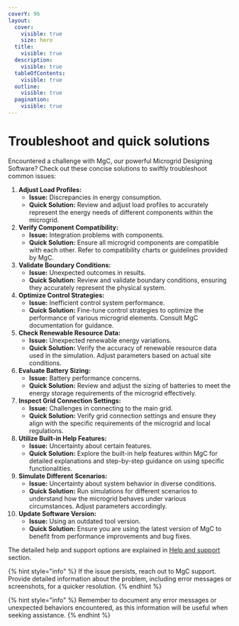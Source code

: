 ```yaml
---
coverY: 96
layout:
  cover:
    visible: true
    size: hero
  title:
    visible: true
  description:
    visible: true
  tableOfContents:
    visible: true
  outline:
    visible: true
  pagination:
    visible: true
---
```


# Troubleshoot and quick solutions

Encountered a challenge with MgC, our powerful Microgrid Designing Software? Check out these concise solutions to swiftly troubleshoot common issues:

1. **Adjust Load Profiles:**
   * **Issue:** Discrepancies in energy consumption.
   * **Quick Solution:** Review and adjust load profiles to accurately represent the energy needs of different components within the microgrid.
2. **Verify Component Compatibility:**
   * **Issue:** Integration problems with components.
   * **Quick Solution:** Ensure all microgrid components are compatible with each other. Refer to compatibility charts or guidelines provided by MgC.
3. **Validate Boundary Conditions:**
   * **Issue:** Unexpected outcomes in results.
   * **Quick Solution:** Review and validate boundary conditions, ensuring they accurately represent the physical system.
4. **Optimize Control Strategies:**
   * **Issue:** Inefficient control system performance.
   * **Quick Solution:** Fine-tune control strategies to optimize the performance of various microgrid elements. Consult MgC documentation for guidance.
5. **Check Renewable Resource Data:**
   * **Issue:** Unexpected renewable energy variations.
   * **Quick Solution:** Verify the accuracy of renewable resource data used in the simulation. Adjust parameters based on actual site conditions.
6. **Evaluate Battery Sizing:**
   * **Issue:** Battery performance concerns.
   * **Quick Solution:** Review and adjust the sizing of batteries to meet the energy storage requirements of the microgrid effectively.
7. **Inspect Grid Connection Settings:**
   * **Issue:** Challenges in connecting to the main grid.
   * **Quick Solution:** Verify grid connection settings and ensure they align with the specific requirements of the microgrid and local regulations.
8. **Utilize Built-in Help Features:**
   * **Issue:** Uncertainty about certain features.
   * **Quick Solution:** Explore the built-in help features within MgC for detailed explanations and step-by-step guidance on using specific functionalities.
9. **Simulate Different Scenarios:**
   * **Issue:** Uncertainty about system behavior in diverse conditions.
   * **Quick Solution:** Run simulations for different scenarios to understand how the microgrid behaves under various circumstances. Adjust parameters accordingly.
10. **Update Software Version:**
    * **Issue:** Using an outdated tool version.
    * **Quick Solution:** Ensure you are using the latest version of MgC to benefit from performance improvements and bug fixes.

The detailed help and support options are explained in [Help and support](help-and-support.md) section.

{% hint style="info" %}
If the issue persists, reach out to MgC support. Provide detailed information about the problem, including error messages or screenshots, for a quicker resolution.
{% endhint %}

{% hint style="info" %}
Remember to document any error messages or unexpected behaviors encountered, as this information will be useful when seeking assistance.
{% endhint %}
